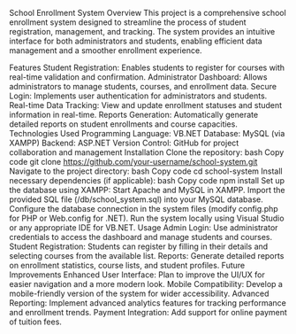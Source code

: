 School Enrollment System
Overview
This project is a comprehensive school enrollment system designed to streamline the process of student registration, management, and tracking. The system provides an intuitive interface for both administrators and students, enabling efficient data management and a smoother enrollment experience.

Features
Student Registration: Enables students to register for courses with real-time validation and confirmation.
Administrator Dashboard: Allows administrators to manage students, courses, and enrollment data.
Secure Login: Implements user authentication for administrators and students.
Real-time Data Tracking: View and update enrollment statuses and student information in real-time.
Reports Generation: Automatically generate detailed reports on student enrollments and course capacities.
Technologies Used
Programming Language: VB.NET
Database: MySQL (via XAMPP)
Backend: ASP.NET 
Version Control: GitHub for project collaboration and management
Installation
Clone the repository:
bash
Copy code
git clone https://github.com/your-username/school-system.git
Navigate to the project directory:
bash
Copy code
cd school-system
Install necessary dependencies (if applicable):
bash
Copy code
npm install
Set up the database using XAMPP:
Start Apache and MySQL in XAMPP.
Import the provided SQL file (/db/school_system.sql) into your MySQL database.
Configure the database connection in the system files (modify config.php for PHP or Web.config for .NET).
Run the system locally using Visual Studio or any appropriate IDE for VB.NET.
Usage
Admin Login: Use administrator credentials to access the dashboard and manage students and courses.
Student Registration: Students can register by filling in their details and selecting courses from the available list.
Reports: Generate detailed reports on enrollment statistics, course lists, and student profiles.
Future Improvements
Enhanced User Interface: Plan to improve the UI/UX for easier navigation and a more modern look.
Mobile Compatibility: Develop a mobile-friendly version of the system for wider accessibility.
Advanced Reporting: Implement advanced analytics features for tracking performance and enrollment trends.
Payment Integration: Add support for online payment of tuition fees.
